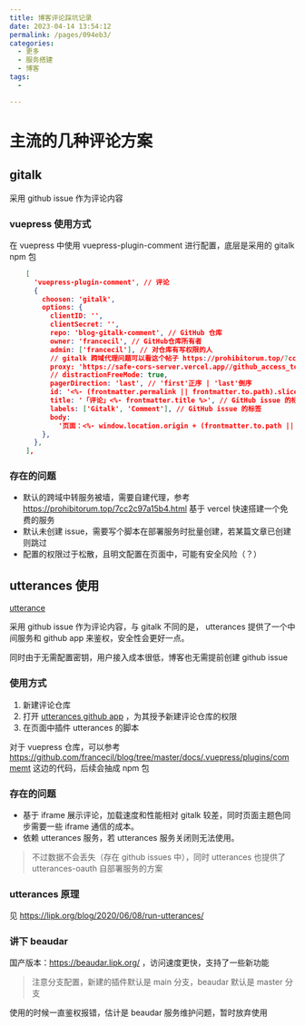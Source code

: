 ```yaml
---
title: 博客评论踩坑记录
date: 2023-04-14 13:54:12
permalink: /pages/094eb3/
categories:
  - 更多
  - 服务搭建
  - 博客
tags:
  - 

---
```


# 主流的几种评论方案

<!-- more -->

## gitalk

采用 github issue 作为评论内容

### vuepress 使用方式
在 vuepress 中使用 vuepress-plugin-comment 进行配置，底层是采用的 gitalk npm 包

```json
    [
      'vuepress-plugin-comment', // 评论
      {
        choosen: 'gitalk',
        options: {
          clientID: '',
          clientSecret: '',
          repo: 'blog-gitalk-comment', // GitHub 仓库
          owner: 'francecil', // GitHub仓库所有者
          admin: ['francecil'], // 对仓库有写权限的人
          // gitalk 跨域代理问题可以看这个帖子 https://prohibitorum.top/7cc2c97a15b4.html
          proxy: 'https://safe-cors-server.vercel.app//github_access_token',
          // distractionFreeMode: true,
          pagerDirection: 'last', // 'first'正序 | 'last'倒序
          id: '<%- (frontmatter.permalink || frontmatter.to.path).slice(-16) %>', //  页面的唯一标识,长度不能超过50
          title: '「评论」<%- frontmatter.title %>', // GitHub issue 的标题
          labels: ['Gitalk', 'Comment'], // GitHub issue 的标签
          body:
            '页面：<%- window.location.origin + (frontmatter.to.path || window.location.pathname) %>', // GitHub issue 的内容
        },
      },
    ],
```


### 存在的问题

- 默认的跨域中转服务被墙，需要自建代理，参考 https://prohibitorum.top/7cc2c97a15b4.html 基于 vercel 快速搭建一个免费的服务
- 默认未创建 issue，需要写个脚本在部署服务时批量创建，若某篇文章已创建则跳过
- 配置的权限过于松散，且明文配置在页面中，可能有安全风险（？）

## utterances 使用

[utterance](https://github.com/utterance/)

采用 github issue 作为评论内容，与 gitalk 不同的是， utterances 提供了一个中间服务和 github app 来鉴权，安全性会更好一点。

同时由于无需配置密钥，用户接入成本很低，博客也无需提前创建 github issue

### 使用方式

1. 新建评论仓库
2. 打开 [utterances github app](https://github.com/apps/utterances) ，为其授予新建评论仓库的权限
3. 在页面中插件 utterances 的脚本

对于 vuepress 仓库，可以参考 https://github.com/francecil/blog/tree/master/docs/.vuepress/plugins/commemt 这边的代码，后续会抽成 npm 包



### 存在的问题

- 基于 iframe 展示评论，加载速度和性能相对 gitalk 较差，同时页面主题色同步需要一些 iframe 通信的成本。
- 依赖 utterances 服务，若 utterances 服务关闭则无法使用。
> 不过数据不会丢失（存在 github issues 中），同时 utterances 也提供了 utterances-oauth 自部署服务的方案

### utterances 原理

见 https://lipk.org/blog/2020/06/08/run-utterances/


### 讲下 beaudar

国产版本：https://beaudar.lipk.org/ ，访问速度更快，支持了一些新功能
> 注意分支配置，新建的插件默认是 main 分支，beaudar 默认是 master 分支

使用的时候一直鉴权报错，估计是 beaudar 服务维护问题，暂时放弃使用